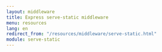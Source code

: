 ```yaml
---
layout: middleware
title: Express serve-static middleware
menu: resources
lang: en
redirect_from: "/resources/middleware/serve-static.html"
module: serve-static
---
```

